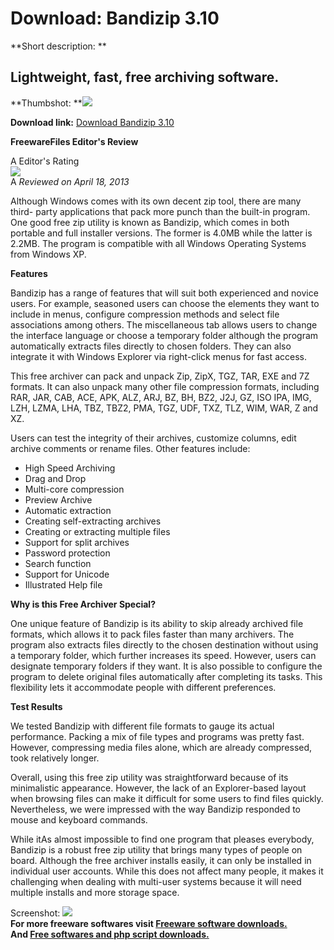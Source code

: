 # Download: Bandizip 3.10

**Short description: **

## Lightweight, fast, free archiving software.

  
**Thumbshot: **![](http://www.freewarefiles.com/screenshot/bandizip_md.jpg)   
  
**Download link:** [Download Bandizip 3.10](http://freesoftwares.boysofts.com/Bandizip_program_84706.html)  
  

**FreewareFiles Editor's Review**  
  

A Editor's Rating  
![](http://www.freewarefiles.com/images/rating/5.gif)  
A _Reviewed on April 18, 2013_  
  
Although Windows comes with its own decent zip tool, there are many third-
party applications that pack more punch than the built-in program. One good
free zip utility is known as Bandizip, which comes in both portable and full
installer versions. The former is 4.0MB while the latter is 2.2MB. The program
is compatible with all Windows Operating Systems from Windows XP.

**Features**

Bandizip has a range of features that will suit both experienced and novice
users. For example, seasoned users can choose the elements they want to
include in menus, configure compression methods and select file associations
among others. The miscellaneous tab allows users to change the interface
language or choose a temporary folder although the program automatically
extracts files directly to chosen folders. They can also integrate it with
Windows Explorer via right-click menus for fast access.

This free archiver can pack and unpack Zip, ZipX, TGZ, TAR, EXE and 7Z
formats. It can also unpack many other file compression formats, including
RAR, JAR, CAB, ACE, APK, ALZ, ARJ, BZ, BH, BZ2, J2J, GZ, ISO IPA, IMG, LZH,
LZMA, LHA, TBZ, TBZ2, PMA, TGZ, UDF, TXZ, TLZ, WIM, WAR, Z and XZ.

Users can test the integrity of their archives, customize columns, edit
archive comments or rename files. Other features include:

  * High Speed Archiving 
  * Drag and Drop 
  * Multi-core compression 
  * Preview Archive 
  * Automatic extraction 
  * Creating self-extracting archives 
  * Creating or extracting multiple files 
  * Support for split archives 
  * Password protection 
  * Search function 
  * Support for Unicode 
  * Illustrated Help file 

**Why is this Free Archiver Special?**

One unique feature of Bandizip is its ability to skip already archived file
formats, which allows it to pack files faster than many archivers. The program
also extracts files directly to the chosen destination without using a
temporary folder, which further increases its speed. However, users can
designate temporary folders if they want. It is also possible to configure the
program to delete original files automatically after completing its tasks.
This flexibility lets it accommodate people with different preferences.

**Test Results**

We tested Bandizip with different file formats to gauge its actual
performance. Packing a mix of file types and programs was pretty fast.
However, compressing media files alone, which are already compressed, took
relatively longer.

Overall, using this free zip utility was straightforward because of its
minimalistic appearance. However, the lack of an Explorer-based layout when
browsing files can make it difficult for some users to find files quickly.
Nevertheless, we were impressed with the way Bandizip responded to mouse and
keyboard commands.

While itAs almost impossible to find one program that pleases everybody,
Bandizip is a robust free zip utility that brings many types of people on
board. Although the free archiver installs easily, it can only be installed in
individual user accounts. While this does not affect many people, it makes it
challenging when dealing with multi-user systems because it will need multiple
installs and more storage space.

  
  
Screenshot: ![](http://www.freewarefiles.com/screenshot/bandizip.jpg)  
**For more freeware softwares visit [Freeware software downloads.](http://freesoftwares.boysofts.com/)**   
**And [Free softwares and php script downloads.](http://www.boysofts.com/)**

